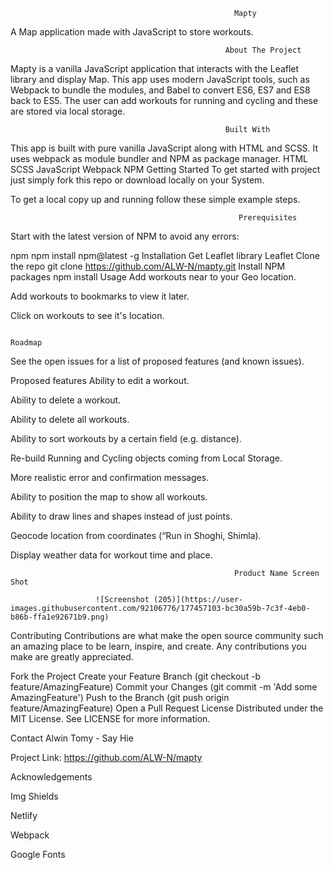 

                                                      Mapty
A Map application made with JavaScript to store workouts.


                                                    About The Project
Mapty is a vanilla JavaScript application that interacts with the Leaflet library and display Map. This app uses modern JavaScript tools, such as Webpack to bundle the modules, and Babel to convert ES6, ES7 and ES8 back to ES5. The user can add workouts for running and cycling and these are stored via local storage.

                                                    Built With
This app is built with pure vanilla JavaScript along with HTML and SCSS. It uses webpack as module bundler and NPM as package manager.
HTML
SCSS
JavaScript
Webpack
NPM
                                                     Getting Started
To get started with project just simply fork this repo or download locally on your System.

To get a local copy up and running follow these simple example steps.

                                                       Prerequisites
Start with the latest version of NPM to avoid any errors:

npm
npm install npm@latest -g
Installation
Get Leaflet library Leaflet
Clone the repo
git clone https://github.com/ALW-N/mapty.git
Install NPM packages
npm install
Usage
Add workouts near to your Geo location.

Add workouts to bookmarks to view it later.

Click on workouts to see it's location.

                                                                       Roadmap
See the open issues for a list of proposed features (and known issues).

Proposed features
Ability to edit a workout.

Ability to delete a workout.

Ability to delete all workouts.

Ability to sort workouts by a certain field (e.g. distance).

Re-build Running and Cycling objects coming from Local Storage.

More realistic error and confirmation messages.

Ability to position the map to show all workouts.

Ability to draw lines and shapes instead of just points.

Geocode location from coordinates (“Run in Shoghi, Shimla).

Display weather data for workout time and place.


                                                      Product Name Screen Shot
                                                                     
                       ![Screenshot (205)](https://user-images.githubusercontent.com/92106776/177457103-bc30a59b-7c3f-4eb0-b86b-ffa1e92671b9.png)


Contributing
Contributions are what make the open source community such an amazing place to be learn, inspire, and create. Any contributions you make are greatly appreciated.

Fork the Project
Create your Feature Branch (git checkout -b feature/AmazingFeature)
Commit your Changes (git commit -m 'Add some AmazingFeature')
Push to the Branch (git push origin feature/AmazingFeature)
Open a Pull Request
License
Distributed under the MIT License. See LICENSE for more information.

Contact
Alwin Tomy - Say Hie

Project Link: https://github.com/ALW-N/mapty

Acknowledgements

Img Shields

Netlify

Webpack

Google Fonts
